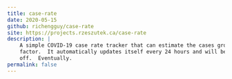 ```yaml
---
title: case-rate
date: 2020-05-15
github: richengguy/case-rate
site: https://projects.rzeszutek.ca/case-rate
description: |
    A simple COVID-19 case rate tracker that can estimate the cases growth
    factor.  It automatically updates itself every 24 hours and will be turned
    off.  Eventually.
permalink: false
---
```

